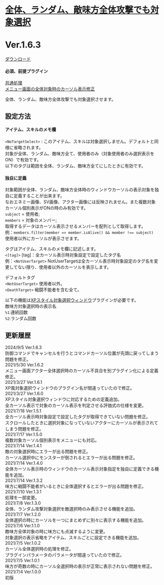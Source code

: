 # [全体、ランダム、敵味方全体攻撃でも対象選択](https://raw.githubusercontent.com/nuun888/MZ/master/NUUN_Scope_confirmation.js)
# Ver.1.6.3
[ダウンロード](https://raw.githubusercontent.com/nuun888/MZ/master/NUUN_Scope_confirmation.js)
#### 必須、前提プラグイン
[共通処理](https://github.com/nuun888/MZ/blob/master/README/Base.md)  
[メニュー画面の全体対象時のカーソル表示修正](https://github.com/nuun888/MZ/blob/master/README/MenuStatusAllSelectFix.md)  

全体、ランダム、敵味方全体攻撃でも対象選択させます。

## 設定方法
#### アイテム、スキルのメモ欄
`<NoTargetSelect>` : このアイテム、スキルは対象選択しません。デフォルトと同様に省略されます。  
対象が全体、ランダム、敵味方全て、使用者のみ（対象使用者のみ選択表示をON）で有効です。  
以下のタグは範囲を全体、ランダム、敵味方全てにしたときに有効です。  

#### 独自に定義
対象範囲が全体、ランダム、敵味方全体時のウィンドウカーソルの表示対象を独自に定義することが出来ます。  
なおエネミー画像、SV画像、アクター画像には反映されません。また複数対象カーソル個別表示がONの時のみ有効です。  
`subject` = 使用者;  
`members` = 対象のメンバー;  
取得するデータはカーソル表示させるメンバーを配列として取得します。  
例：`members.filter(member => member.isAlive() && member !== subject)`  
使用者以外にカーソルが表示させます。  

タグはアイテム、スキルのメモ欄に記述します。  
`<[tag]>` [tag]：全カーソル表示時対象設定で設定したタグ名  
例：`<NotUserTarget>` NotUserTargetは全カーソル表示時対象設定のタグ名を変更してない限り、使用者以外のカーソルを表示します。  

デフォルトタグ  
`<NotUserTarget>` 使用者以外。  
`<DeathTarget>` 戦闘不能者を含む全て。  

以下の機能は[XPスタイル対象選択ウィンドウ](https://github.com/nuun888/MZ/blob/master/README/XPSelectWindow.md)プラグインが必要です。  
敵味方対象選択時の表示名  
`%1`:連続回数  
`%2`:ランダム回数  

## 更新履歴
2024/9/5 Ver.1.6.3  
防御コマンドでキャンセルを行うとコマンドカーソル位置が先頭に戻ってしまう問題を修正。  
2021/5/30 Ver.1.6.2  
メニュー画面アクター全体選択時のカーソル不具合を別プラグイン化による定義修正。  
2021/3/27 Ver.1.6.1  
XP風対象選択ウィンドウのプラグイン名が間違っていたので修正。  
2021/3/27 Ver.1.6.0  
XPスタイル対象選択ウィンドウに対応するための定義追加。  
全カーソル表示で対象のカーソル表示を判定させる評価式の仕様を変更。  
2021/7/18 Ver.1.5.1  
全カーソル表示時対象設定で設定したタグが取得できていない問題を修正。  
スクロールしたときに選択対象になっていないアクターにカーソルが表示されてしまう問題を修正。  
2021/7/17 Ver.1.5.0  
複数対象カーソル個別表示をメニューにも対応。  
2021/7/14 Ver.1.4.1  
敵の対象選択時にエラーが出る問題を修正。  
カーソル選択中にモンスターが倒されるとエラーが出る問題を修正。  
2021/7/14 Ver.1.4.0  
全体カーソル表示時のウィンドウのカーソル表示対象指定を独自に定義できる機能を追加。  
2021/7/14 Ver.1.3.2  
味方に戦闘不能者がいるときに全体選択するとエラーが出る問題を修正。  
2021/7/10 Ver.1.3.1  
処理を一部変更。  
2021/7/8 Ver.1.3.0  
全体、ランダム攻撃対象選択を敵選択時のみ表示させる機能を追加。  
2021/7/7 Ver.1.2.0  
全体選択の時にカーソルを一つにまとめずに別々に表示する機能を追加。  
2021/7/6 Ver.1.1.0  
敵味方全体対象の時に味方にも点滅するように変更。  
対象選択の表示省略をアイテム、スキルごとに設定できる機能を追加。  
2021/7/5 Ver.1.0.2  
カーソル全体選択時の処理を修正。  
プラグインパラメータのパラメータが間違っていたので修正。  
2021/7/5 Ver.1.0.1  
味方が奇数の時にカーソル全選択時の表示が正常に表示されない問題を修正。  
2021/7/4 Ver.1.0.0  
初版  

